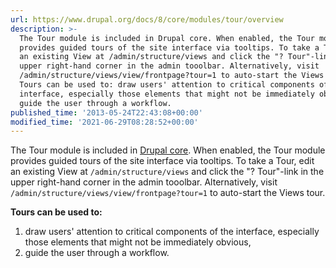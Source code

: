 ```yaml
---
url: https://www.drupal.org/docs/8/core/modules/tour/overview
description: >-
  The Tour module is included in Drupal core. When enabled, the Tour module
  provides guided tours of the site interface via tooltips. To take a Tour, edit
  an existing View at /admin/structure/views and click the "? Tour"-link in the
  upper right-hand corner in the admin tooolbar. Alternatively, visit
  /admin/structure/views/view/frontpage?tour=1 to auto-start the Views tour.
  Tours can be used to: draw users' attention to critical components of the
  interface, especially those elements that might not be immediately obvious,
  guide the user through a workflow.
published_time: '2013-05-24T22:43:08+00:00'
modified_time: '2021-06-29T08:28:52+00:00'
---
```

The Tour module is included in [Drupal core](/node/3060). When enabled, the Tour module provides guided tours of the site interface via tooltips. To take a Tour, edit an existing View at `/admin/structure/views` and click the "? Tour"-link in the upper right-hand corner in the admin tooolbar. Alternatively, visit `/admin/structure/views/view/frontpage?tour=1` to auto-start the Views tour.

**Tours can be used to:**

1. draw users' attention to critical components of the interface, especially those elements that might not be immediately obvious,
2. guide the user through a workflow.
